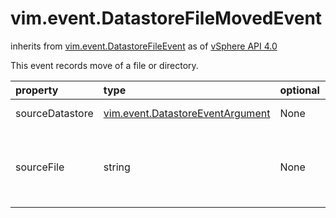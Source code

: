 vim.event.DatastoreFileMovedEvent
=================================
inherits from [vim.event.DatastoreFileEvent](docs/vim.event.DatastoreFileEvent.md)
as of [vSphere API 4.0](vim.version.md#vim.version.version5)


This event records move of a file or directory.

| property | type | optional | priv | desc |
|:---------|:-----|:---------|:-----|:-----|
| sourceDatastore | [vim.event.DatastoreEventArgument](vim.event.DatastoreEventArgument.md "vim.event.DatastoreEventArgument") | None | None | Source datastore. |
| sourceFile | string | None | None | Datastore path of the source file or directory. |


